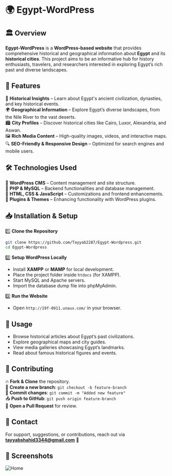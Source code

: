 # 🌍 Egypt-WordPress

## 🏛️ Overview
**Egypt-WordPress** is a **WordPress-based website** that provides comprehensive historical and geographical information about **Egypt** and its **historical cities**. This project aims to be an informative hub for history enthusiasts, travelers, and researchers interested in exploring Egypt’s rich past and diverse landscapes.

## 🚀 Features
📜 **Historical Insights** – Learn about Egypt's ancient civilization, dynasties, and key historical events.  
🌍 **Geographical Information** – Explore Egypt’s diverse landscapes, from the Nile River to the vast deserts.  
🏙️ **City Profiles** – Discover historical cities like Cairo, Luxor, Alexandria, and Aswan.  
🖼️ **Rich Media Content** – High-quality images, videos, and interactive maps.  
🔍 **SEO-Friendly & Responsive Design** – Optimized for search engines and mobile users.  

## 🛠️ Technologies Used
🔹 **WordPress CMS** – Content management and site structure.  
🔹 **PHP & MySQL** – Backend functionalities and database management.  
🔹 **HTML, CSS & JavaScript** – Customizations and frontend enhancements.  
🔹 **Plugins & Themes** – Enhancing functionality with WordPress plugins.  

## 📥 Installation & Setup
1️⃣ **Clone the Repository**  
```sh
git clone https://github.com/Tayyab2287/Egypt-Wordpress.git
cd Egypt-Wordpress
```

2️⃣ **Setup WordPress Locally**  
- Install **XAMPP** or **MAMP** for local development.  
- Place the project folder inside `htdocs` (for XAMPP).  
- Start MySQL and Apache servers.  
- Import the database dump file into phpMyAdmin.  

3️⃣ **Run the Website**  
- Open `http://19f-0911.unaux.com/` in your browser.  

## 🎯 Usage
- Browse historical articles about Egypt’s past civilizations.  
- Explore geographical maps and city guides.  
- View media galleries showcasing Egypt’s landmarks.  
- Read about famous historical figures and events.  

## 🤝 Contributing
🔥 **Fork & Clone** the repository.  
🌱 **Create a new branch**: `git checkout -b feature-branch`  
💾 **Commit changes**: `git commit -m "Added new feature"`  
📤 **Push to GitHub**: `git push origin feature-branch`  
🔄 **Open a Pull Request** for review.  

## 📧 Contact
For support, suggestions, or contributions, reach out via **tayyabshahid3344@gmail.com** 📩

## 📸 Screenshots

![Home](https://github.com/user-attachments/assets/d82eb849-fc0d-41e1-b7b3-58ffc94406a2)

